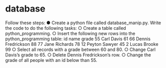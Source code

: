 # database
Follow these steps:
● Create a python file called database_manip.py. Write the code to do the
following tasks:
○ Create a table called python_programming.
○ Insert the following new rows into the python_programming table:
id   name     grade
55   Carl     Davis 61
66   Dennis   Fredrickson 88
77   Jane     Richards 78
12   Peyton   Sawyer 45
2    Lucas    Brooke 99
○ Select all records with a grade between 60 and 80.
○ Change Carl Davis’s grade to 65.
○ Delete Dennis Fredrickson’s row.
○ Change the grade of all people with an id below than 55.
